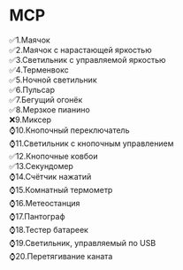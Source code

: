 # MCP

✅1.Маячок <br/>
✅2.Маячок с нарастающей яркостью <br/>
✅3.Светильник с управляемой яркостью <br/>
✅4.Терменвокс <br/>
✅5.Ночной светильник <br/>
✅6.Пульсар <br/>
✅7.Бегущий огонёк <br/>
✅8.Мерзкое пианино <br/>
❌9.Миксер <br/>
⌚10.Кнопочный переключатель <br/>
⌚11.Светильник с кнопочным управлением <br/>
✅12.Кнопочные ковбои <br/>
✅13.Секундомер </br>
⌚14.Счётчик нажатий <br/>
⌚15.Комнатный термометр <br/>
⌚16.Метеостанция <br/>
⌚17.Пантограф <br/>
⌚18.Тестер батареек <br/>
⌚19.Светильник, управляемый по USB <br/>
⌚20.Перетягивание каната <br/>
